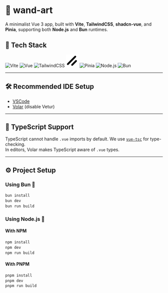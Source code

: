 # 🌟 wand-art  

A minimalist Vue 3 app, built with **Vite**, **TailwindCSS**, **shadcn-vue**, and **Pinia**, supporting both **Node.js** and **Bun** runtimes.  

## 🚀 Tech Stack  

<p align="left">
  <img src="https://vitejs.dev/logo.svg" alt="Vite" width="40" height="40"/> 
  <img src="https://vuejs.org/images/logo.png" alt="Vue" width="40" height="40"/> 
  <img src="https://raw.githubusercontent.com/tailwindlabs/tailwindcss/master/.github/logo-light.svg" alt="TailwindCSS" height="40"/>
  <img src="https://raw.githubusercontent.com/shadcn-ui/ui/main/apps/www/public/favicon.ico" alt="shadcn-vue" width="40" height="40"/>
  <img src="https://pinia.vuejs.org/logo.svg" alt="Pinia" width="40" height="40"/>
  <img src="https://nodejs.org/static/images/logo.svg" alt="Node.js" width="50" height="50"/>
  <img src="https://bun.sh/logo.svg" alt="Bun" width="40" height="40"/>
</p>  

---

## 🛠️ Recommended IDE Setup  

- [VSCode](https://code.visualstudio.com/)  
- [Volar](https://marketplace.visualstudio.com/items?itemName=Vue.volar) (disable Vetur)  

---

## 🧩 TypeScript Support  

TypeScript cannot handle `.vue` imports by default. We use [`vue-tsc`](https://github.com/vuejs/language-tools) for type-checking.  
In editors, Volar makes TypeScript aware of `.vue` types.  

---

## ⚙️ Project Setup  

### Using **Bun** 🥖

```sh
bun install
bun dev
bun run build
```

### Using **Node.js** 🌿

#### With NPM
```sh
npm install
npm dev
npm run build
```

#### With PNPM
```sh
pnpm install
pnpm dev
pnpm run build
```
